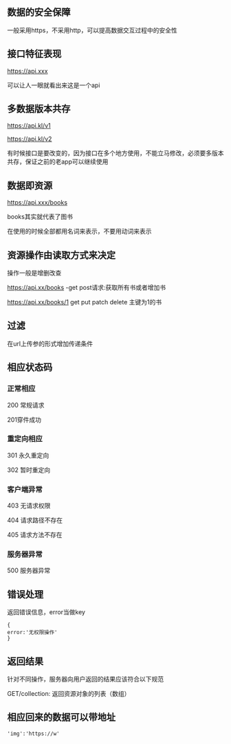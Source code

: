 ## 数据的安全保障

一般采用https，不采用http，可以提高数据交互过程中的安全性

## 接口特征表现

https://api.xxx

可以让人一眼就看出来这是一个api

## 多数据版本共存

https://api.kl/v1

https://api.kl/v2

有时候接口是要改变的，因为接口在多个地方使用，不能立马修改，必须要多版本共存，保证之前的老app可以继续使用

## 数据即资源

https://api.xxx/books

books其实就代表了图书

在使用的时候全部都用名词来表示，不要用动词来表示

## 资源操作由读取方式来决定

操作一般是增删改查

https://api.xx/books   -get post请求:获取所有书或者增加书

https://api.xx/books/1    get put  patch  delete 主键为1的书

## 过滤

在url上传参的形式增加传递条件

## 相应状态码

### 正常相应

200 常规请求

201穿件成功

### 重定向相应

301 永久重定向

302 暂时重定向

### 客户端异常

403 无请求权限

404 请求路径不存在

405 请求方法不存在

### 服务器异常

500 服务器异常

## 错误处理

返回错误信息，error当做key

```
{
error:'无权限操作'
}
```

## 返回结果

针对不同操作，服务器向用户返回的结果应该符合以下规范

GET/collection:  返回资源对象的列表（数组）

## 相应回来的数据可以带地址

```
'img':'https://w'
```

